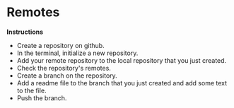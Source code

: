 # Remotes

**Instructions**
* Create a repository on github.
* In the terminal, initialize a new repository. 
* Add your remote repository to the local repository that you just created. 
* Check the repository's remotes. 
* Create a branch on the repository.
* Add a readme file to the branch that you just created and add some text to the file. 
* Push the branch. 
 